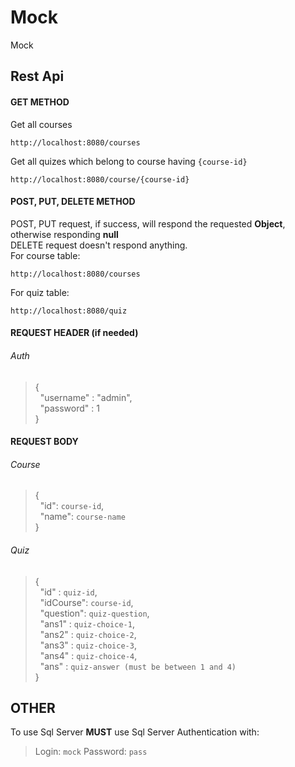# Mock
Mock
## Rest Api
#### GET METHOD
Get all courses
```
http://localhost:8080/courses
```
Get all quizes which belong to course having `{course-id}`
```
http://localhost:8080/course/{course-id}
```
#### POST, PUT, DELETE METHOD
POST, PUT request, if success, will respond the requested **Object**, otherwise responding **null**
<br>
DELETE request doesn't respond anything.
<br>
For course table:
```
http://localhost:8080/courses
```
For quiz table:
```
http://localhost:8080/quiz
```
#### REQUEST HEADER (if needed)
###### Auth
>{ <br>
>&nbsp;&nbsp;"username" : "admin", <br>
>&nbsp;&nbsp;"password" : 1 <br>
>}
#### REQUEST BODY
###### Course
>{ <br>
>&nbsp;&nbsp;"id": `course-id`, <br>
>&nbsp;&nbsp;"name": `course-name` <br>
>} <br>
###### Quiz
>{ <br>
>&nbsp;&nbsp;"id" : `quiz-id`, <br>
>&nbsp;&nbsp;"idCourse": `course-id`, <br>
>&nbsp;&nbsp;"question": `quiz-question`, <br>
>&nbsp;&nbsp;"ans1" : `quiz-choice-1`, <br>
>&nbsp;&nbsp;"ans2" : `quiz-choice-2`, <br>
>&nbsp;&nbsp;"ans3" : `quiz-choice-3`, <br>
>&nbsp;&nbsp;"ans4" : `quiz-choice-4`, <br>
>&nbsp;&nbsp;"ans" : `quiz-answer (must be between 1 and 4)` <br>
>}
## OTHER
To use Sql Server **MUST** use Sql Server Authentication with:
<br>
>Login: `mock`
>Password: `pass`